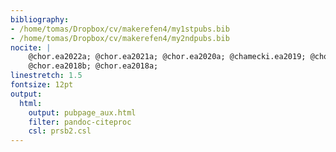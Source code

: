 ```yaml
---
bibliography: 
- /home/tomas/Dropbox/cv/makerefen4/my1stpubs.bib
- /home/tomas/Dropbox/cv/makerefen4/my2ndpubs.bib
nocite: |
    @chor.ea2022a; @chor.ea2021a; @chor.ea2020a; @chamecki.ea2019; @chor.ea2019a; @diasjunior.ea2019; 
    @chor.ea2018b; @chor.ea2018a;
linestretch: 1.5
fontsize: 12pt
output:
  html:
    output: pubpage_aux.html
    filter: pandoc-citeproc
    csl: prsb2.csl
---
```



